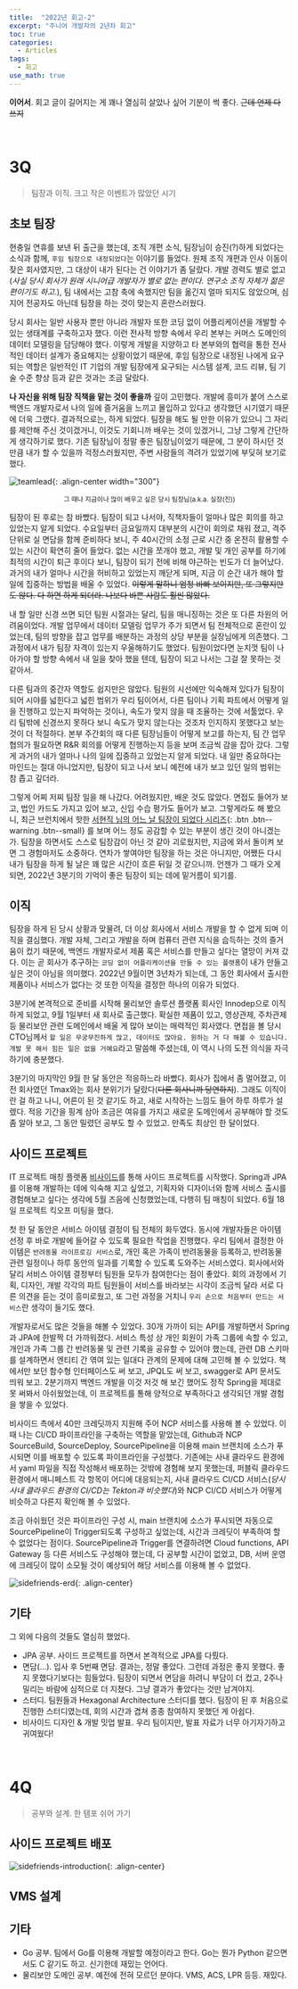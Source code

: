 ```yaml
---
title:  "2022년 회고-2"
excerpt: "주니어 개발자의 2년차 회고"
toc: true
categories:
  - Articles
tags:
  - 회고
use_math: true
---
```




**이어서**. 회고 글이 길어지는 게 꽤나 열심히 살았나 싶어 기분이 썩 좋다. ~~근데 언제 다 쓰지~~

<br>

# 3Q

> 팀장과 이직. 크고 작은 이벤트가 많았던 시기



## 초보 팀장

 현충일 연휴를 보낸 뒤 출근을 했는데, 조직 개편 소식, 팀장님이 승진(?)하게 되었다는 소식과 함께, `후임 팀장으로 내정되었다`는 이야기를 들었다. 원체 조직 개편과 인사 이동이 잦은 회사였지만, 그 대상이 내가 된다는 건 이야기가 좀 달랐다. 개발 경력도 별로 없고(*사실 당시 회사가 원래 시니어급 개발자가 별로 없는 편이다. 연구소 조직 자체가 젊은 편이기도 하고.*), 팀 내에서는 고참 축에 속했지만 팀을 옮긴지 얼마 되지도 않았으며, 심지어 전공자도 아닌데 팀장을 하는 것이 맞는지 혼란스러웠다.

 당시 회사는 일반 사용자 뿐만 아니라 개발자 또한 코딩 없이 어플리케이션을 개발할 수 있는 생태계를 구축하고자 했다. 이런 전사적 방향 속에서 우리 본부는 커머스 도메인의 데이터 모델링을 담당해야 했다. 이렇게 개발을 지양하고 타 본부와의 협력을 통한 전사적인 데이터 설계가 중요해지는 상황이었기 때문에, 후임 팀장으로 내정된 나에게 요구되는 역할은 일반적인 IT 기업의 개발 팀장에게 요구되는 시스템 설계, 코드 리뷰, 팀 기술 수준 향상 등과 같은 것과는 조금 달랐다.

 **나 자신을 위해 팀장 직책을 맡는 것이 좋을까** 깊이 고민했다. 개발에 흥미가 붙어 스스로 백엔드 개발자로서 나의 일에 즐거움을 느끼고 몰입하고 있다고 생각했던 시기였기 때문에 더욱 그랬다. 결과적으로는, 하게 되었다. 팀장을 해도 될 만한 이유가 있으니 그 자리를 제안해 주신 것이겠거니, 이것도 기회니까 배우는 것이 있겠거니, 그냥 그렇게 간단하게 생각하기로 했다. 기존 팀장님이 정말 좋은 팀장님이었기 때문에, 그 분이 하시던 것만큼 내가 할 수 있을까 걱정스러웠지만, 주변 사람들의 격려가 있었기에 부딪혀 보기로 했다.

![teamlead]({{site.url}}/assets/images/teamlead.png){: .align-center width="300"}

<center><sup>그 때나 지금이나 많이 배우고 싶은 당시 팀장님(a.k.a. 실장(진))</sup></center>

 팀장이 된 후로는 참 바빴다. 팀장이 되고 나서야, 직책자들이 얼마나 많은 회의를 하고 있었는지 알게 되었다. 수요일부터 금요일까지 대부분의 시간이 회의로 채워 졌고, 격주 단위로 실 면담을 함께 준비하다 보니, 주 40시간의 소정 근로 시간 중 온전히 활용할 수 있는 시간이 확연히 줄어 들었다. 없는 시간을 쪼개야 했고, 개발 및 개인 공부를 하기에 최적의 시간이 퇴근 후이다 보니, 팀장이 되기 전에 비해 야근하는 빈도가 더 늘어났다. 과거의 내가 얼마나 시간을 허비하고 있었는지 깨닫게 되며, 지금 이 순간 내가 해야 할 일에 집중하는 방법을 배울 수 있었다. ~~이렇게 말하니 엄청 바빠 보이지만, 또 그렇지만도 않다. 다 하면 하게 되더라. 나보다 바쁜 사람도 훨씬 많았다.~~

 내 할 일만 신경 쓰면 되던 팀원 시절과는 달리, 팀을 매니징하는 것은 또 다른 차원의 어려움이었다. 개발 업무에서 데이터 모델링 업무가 주가 되면서 팀 전체적으로 혼란이 있었는데, 팀의 방향을 잡고 업무를 배분하는 과정의 상당 부분을 실장님에게 의존했다. 그 과정에서 내가 팀장 자격이 있는지 우울해하기도 했었다. 팀원이었다면 눈치껏 팀이 나아가야 할 방향 속에서 내 일을 찾아 했을 텐데, 팀장이 되고 나서는 그걸 잘 못하는 것 같아서.

 다른 팀과의 중간자 역할도 쉽지만은 않았다. 팀원의 시선에만 익숙해져 있다가 팀장이 되어 시야를 넓힌다고 넓힌 범위가 우리 팀이어서, 다른 팀이나 기획 파트에서 어떻게 일을 진행하고 있는지 파악하는 것이나, 속도가 맞지 않을 때 조율하는 것에 서툴었다. 우리 팀밖에 신경쓰지 못하다 보니 속도가 맞지 않는다는 것조차 인지하지 못했다고 보는 것이 더 적절하다. 본부 주간회의 때 다른 팀장님들이 어떻게 보고를 하는지, 팀 간 업무 협의가 필요하면 R&R 회의를 어떻게 진행하는지 등을 보며 조금씩 감을 잡아 갔다. 그렇게 과거의 내가 얼마나 나의 일에 집중하고 있었는지 알게 되었다. 내 일만 중요하다는 마인드는 절대 아니었지만, 팀장이 되고 나서 보니 예전에 내가 보고 있던 일의 범위는 참 좁고 깊더라.

 그렇게 어찌 저찌 팀장 일을 해 나갔다. 어려웠지만, 배운 것도 많았다. 면접도 들어가 보고, 법인 카드도 가지고 있어 보고, 신입 수습 평가도 들어가 보고. 그렇게라도 해 봤으니, 최근 브런치에서 핫한  [서현직 님의 어느 날 팀장이 되었다 시리즈](https://brunch.co.kr/brunchbook/oneday-teamlead){: .btn .btn--warning .btn--small}  를 보며 어느 정도 공감할 수 있는 부분이 생긴 것이 아니겠는가. 팀장을 하면서도 스스로 팀장감이 아닌 것 같아 괴로웠지만, 지금에 와서 돌이켜 보면 그 경험마저도 소중하다. 연차가 쌓여야만 팀장을 하는 것은 아니지만, 어쨌든 다시 내가 팀장을 하게 될 날은 꽤 많은 시간이 흐른 뒤일 것 같으니까. 언젠가 그 때가 오게 되면, 2022년 3분기의 기억이 좋은 팀장이 되는 데에 밑거름이 되기를.



## 이직

 팀장을 하게 된 당시 상황과 맞물려, 더 이상 회사에서 서비스 개발을 할 수 없게 되며 이직을 결심했다. 개발 자체, 그리고 개발을 하며 컴퓨터 관련 지식을 습득하는 것의 즐거움이 컸기 때문에, 백엔드 개발자로서 제품 혹은 서비스를 만들고 싶다는 열망이 커져 갔다. 이는 곧 회사가 추구하는 `코딩 없이 어플리케이션을 만들 수 있는 플랫폼`이 내가 만들고 싶은 것이 아님을 의미했다. 2022년 9월이면 3년차가 되는데, 그 동안 회사에서 출시한 제품이나 서비스가 없다는 것 또한 이직을 결정한 하나의 이유가 되었다.

 3분기에 본격적으로 준비를 시작해 물리보안 솔루션 플랫폼 회사인 Innodep으로 이직하게 되었고, 9월 1일부터 새 회사로 출근했다. 확실한 제품이 있고, 영상관제, 주차관제 등 물리보안 관련 도메인에서 배울 게 많아 보이는 매력적인 회사였다. 면접을 볼 당시 CTO님께서 `할 일은 무궁무진하게 많고, 데이터도 많아요. 원하는 거 다 해볼 수 있습니다. 개발 못 해서 힘든 일은 없을 거예요`라고 말씀해 주셨는데, 이 역시 나의 도전 의식을 자극하기에 충분했다.

 3분기의 마지막인 9월 한 달 동안은 적응하느라 바빴다. 회사가 집에서 좀 멀어졌고, 이전 회사였던 Tmax와는 회사 분위기가 달랐다(~~다른 회사니까 당연하지~~). 그래도 이직이란 걸 하고 나니, 어른이 된 것 같기도 하고, 새로 시작하는 느낌도 들어 하루 하루가 설렜다. 적응 기간을 핑계 삼아 조금은 여유를 가지고 새로운 도메인에서 공부해야 할 것도 좀 알아 보고, 그 동안 밀렸던 공부도 할 수 있었고. 만족도 최상인 한 달이었다.



## 사이드 프로젝트

 IT 프로젝트 매칭 플랫폼 [비사이드](https://bside.best)를 통해 사이드 프로젝트를 시작했다. Spring과 JPA를 이용해 개발하는 데에 익숙해 지고 싶었고, 기획자와 디자이너와 함께 서비스 출시를 경험해보고 싶다는 생각에 5월 즈음에 신청했었는데, 다행히 팀 매칭이 되었다. 6월 18일 프로젝트 킥오프 미팅을 했다.

 첫 한 달 동안은 서비스 아이템 결정이 팀 전체의 화두였다. 동시에 개발자들은 아이템 선정 후 바로 개발에 들어갈 수 있도록 필요한 작업을 진행했다. 우리 팀에서 결정한 아이템은 `반려동물 라이프로깅 서비스`로, 개인 혹은 가족이 반려동물을 등록하고, 반려동물 관련 일정이나 하루 동안의 일과를 기록할 수 있도록 도와주는 서비스였다. 회사에서와 달리 서비스 아이템 결정부터 팀원들 모두가 참여한다는 점이 좋았다. 회의 과정에서 기획, 디자인, 개발 각각의 파트 팀원들이 서비스를 바라보는 시각이 조금씩 달라 서로 다른 의견을 듣는 것이 흥미로웠고, 또 그런 과정을 거치니 `우리 손으로 처음부터 만드는 서비스`란 생각이 들기도 했다.

 개발자로서도 많은 것들을 해볼 수 있었다. 30개 가까이 되는 API를 개발하면서 Spring과 JPA에 한발짝 더 가까워졌다. 서비스 특성 상 개인 회원이 가족 그룹에 속할 수 있고, 개인과 가족 그룹 간 반려동물 및 관련 기록을 공유할 수 있어야 했는데, 관련 DB 스키마를 설계하면서 엔티티 간 엮여 있는 일대다 관계의 문제에 대해 고민해 볼 수 있었다. 책에서만 보던 함수형 인터페이스도 써 보고, JPQL도 써 보고, swagger로 API 문서도 띄워 보고. 2분기까지 백엔드 개발을 이것 저것 해 보긴 했어도 정작 Spring을 제대로 못 써봐서 아쉬웠었는데, 이 프로젝트를 통해 양적으로 부족하다고 생각되던 개발 경험을 쌓을 수 있었다.

 비사이드 측에서 40만 크레딧까지 지원해 주어 NCP 서비스를 사용해 볼 수 있었다. 이 때 나는 CI/CD 파이프라인을 구축하는 역할을 맡았는데, Github과 NCP SourceBuild, SourceDeploy, SourcePipeline을 이용해 main 브랜치에 소스가 푸시되면 이를 배포할 수 있도록 파이프라인을 구성했다. 기존에는 사내 클라우드 환경에서 yaml 파일을 직접 작성해서 배포하는 것밖에 경험해 보지 못했는데, 퍼블릭 클라우드 환경에서 매니페스트 각 항목이 어디에 대응되는지, 사내 클라우드 CI/CD 서비스(*당시 사내 클라우드 환경의 CI/CD는 Tekton과 비슷했다*)와 NCP CI/CD 서비스가 어떻게 비슷하고 다른지 확인해 볼 수 있었다.

 조금 아쉬웠던 것은 파이프라인 구성 시, main 브랜치에 소스가 푸시되면 자동으로 SourcePipeline이 Trigger되도록 구성하고 싶었는데, 시간과 크레딧이 부족하여 할 수 없었다는 점이다. SourcePipeline과 Trigger를 연결하려면 Cloud functions, API Gateway 등 다른 서비스도 구성해야 했는데, 다 공부할 시간이 없었고, DB, 서버 운영에 크레딧이 많이 소모될 것이 예상되어 해당 서비스를 이용해 볼 수 없었다.

![sidefriends-erd]({{site.url}}/assets/images/sidefriends-erd.png){: .align-center}



## 기타

 그 외에 다음의 것들도 열심히 했었다.

- JPA 공부. 사이드 프로젝트를 하면서 본격적으로 JPA를 다뤘다.
- 면담(...). 입사 후 5번째 면담. 결과는, 정말 좋았다. 그런데 과정은 좋지 못했다. 좋지 못했다기보다는 힘들었다. 팀장이 되면서 면담을 하려니 부담이 더 컸고, 2주나 밀리는 바람에 심적으로 더 지쳤다. 그냥 결과가 좋았다는 것만 남겨야지.
- 스터디. 팀원들과 Hexagonal Architecture 스터디를 했다. 팀장이 된 후 처음으로 진행한 스터디였는데, 회의 시간과 겹쳐 종종 참여하지 못했던 게 아쉽다.
- 비사이드 디자인 & 개발 밋업 발표. 우리 팀이지만, 발표 자료가 너무 아기자기하고 귀여웠다!

<br>

# 4Q

> 공부와 설계. 한 템포 쉬어 가기



## 사이드 프로젝트 배포

![sidefriends-introduction]({{site.url}}/assets/images/sidefriends-introduction.png){: .align-center}



## VMS 설계



## 기타

- Go 공부. 팀에서 Go를 이용해 개발할 예정이라고 한다. Go는 뭔가 Python 같으면서도 C 같기도 하고. 신기한데 재밌는 언어다.
- 물리보안 도메인 공부. 예전에 전혀 모르던 분야다. VMS, ACS, LPR 등등. 재밌다.



<br>

